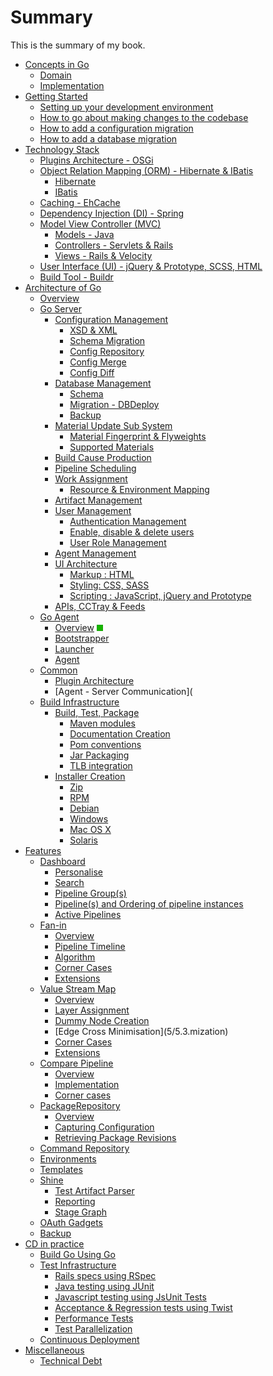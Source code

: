 # Summary

This is the summary of my book.


* [Concepts in Go]()
	* [Domain](1/1.1.md)
	* [Implementation]()
* [Getting Started]()
	* [Setting up your development environment](2/2.1.md)
	* [How to go about making changes to the codebase](2/2.2.md)
	* [How to add a configuration migration](2/2.3.md)
	* [How to add a database migration](2/2.4.md)
* [Technology Stack]()
	* [Plugins Architecture - OSGi]()
	* [Object Relation Mapping (ORM) - Hibernate & IBatis](3/3.2.md)
	    * [Hibernate](3/3.2.md#421-hibernate)
	    * [IBatis](422-ibatis)
	* [Caching - EhCache]()
	* [Dependency Injection (DI) - Spring](3/3.4.md)
	* [Model View Controller (MVC)]()
	    * [Models - Java]()
	    * [Controllers - Servlets & Rails]()
	    * [Views - Rails & Velocity]()
	* [User Interface (UI) - jQuery & Prototype, SCSS, HTML](3/3.6.md)
	* [Build Tool - Buildr]()
* [Architecture of Go]()
	* [Overview](4/4.1.md)
	* [Go Server](4/4.2.md)
	    * [Configuration Management](4/4.2.md#521-configuration-management)
	        * [XSD & XML](4/4.2.md#5211-xsd--xml)
	        * [Schema Migration](4/4.2.md#5212-schema-migration)
	        * [Config Repository](4/4.2.md#5213-config-repository)
	        * [Config Merge](4/4.2.md#5214-config-merge)
	        * [Config Diff](4/4.2.md#5215-config-diff)
	    * [Database Management](4/4.2.md#522-database-management)
	        * [Schema](4/4.2.md#5221-schema)
	        * [Migration - DBDeploy](4/4.2.md#5222-database-migrations)
	        * [Backup](4/4.2.md#5223-backup)
	    * [Material Update Sub System](4/4.2.md#523-material-update-sub-system-mdu)
	        * [Material Fingerprint & Flyweights](4/4.2.md#5231-material-fingerprint--flyweights)
	        * [Supported Materials](4/4.2.md#5232-supported-materials)
	    * [Build Cause Production](4/4.2.md#524-build-cause-production)
	    * [Pipeline Scheduling](4/4.2.md#525-pipeline-scheduling)
	    * [Work Assignment](4/4.2.md#526-work-assignment)
	        * [Resource & Environment Mapping](4/4.2.md#5261-resource--environment-mapping)
	    * [Artifact Management](4/4.2.md#527-artifact-management)
	    * [User Management](4/4.2.md#528-user-management)
	        * [Authentication Management](4/4.2.md#5281-authentication-management)
	        * [Enable, disable & delete users](4/4.2.md#5282-enable-disable--delete-users)
	        * [User Role Management](4/4.2.md#5283-user-role-management)
	    * [Agent Management](4/4.2.md#529-agent-management)
	    * [UI Architecture](4/4.2.md#5210-user-interface-architecture)
	        * [Markup : HTML](4/4.2.md#52101-markup--html)
	        * [Styling: CSS, SASS](4/4.2.md#52102-styling--css-sass)
	        * [Scripting : JavaScript, jQuery and Prototype](4/4.2.md#52103-scripting-javascript-jquery-and-prototype)
	    * [APIs, CCTray & Feeds](4/4.2.md#5211-apis-cctray--feeds)
	* [Go Agent](4/4.3.md)
	    * [Overview](4/4.3.md#agent-overview) ![DONE](images/green.png)
	    * [Bootstrapper](4/4.3.md#agent-bootstrapper)
	    * [Launcher](4/4.3.md#agent-launcher)
	    * [Agent](4/4.3.md#agent)
	* [Common](4/4.4.md)
	    * [Plugin Architecture](4/4.4.1.md)
	    * [Agent - Server Communication](
	* [Build Infrastructure](4/4.5.md)
	    * [Build, Test, Package](4/4.5.md#packaging)
	         * [Maven modules](4/4.5.md#modules)
	         * [Documentation Creation](4/4.5.md#documentation-creation)
	         * [Pom conventions](4/4.5.md#pom-conventions)
	         * [Jar Packaging](4/4.5.md#jar-packaging)
	         * [TLB integration](4/4.5.md#tlb-integration)
	    * [Installer Creation](4/4.5.md#installer-creation)
	        * [Zip](4/4.5.md#zip)
	        * [RPM](4/4.5.md#rpm)
	        * [Debian](4/4.5.md#debian)
	        * [Windows](4/4.5.md#windows)
	        * [Mac OS X](4/4.5.md#mac-osx)
	        * [Solaris](4/4.5.md#solaris)
* [Features]()
	* [Dashboard](5/5.1.md)
	    * [Personalise](5/5.1.md#611-personalise)
	    * [Search](5/5.1.md#612-search)
	    * [Pipeline Group(s)](5/5.1.md#613-pipeline-groups)
	    * [Pipeline(s) and Ordering of pipeline instances](5/5.1.md#614-pipelines-and-ordering-of-pipeline-instances)
	    * [Active Pipelines](5/5.1.md#615-active-pipelines)
	* [Fan-in](5/5.2.md)
	    * [Overview](5/5.2.md#overview)
	    * [Pipeline Timeline](5/5.2.md#pipeline-timeline)
	    * [Algorithm](5/5.2.md#algorithm)
	    * [Corner Cases](5/5.2.md#corner-cases)
	    * [Extensions](5/5.2.md#extensions)
	* [Value Stream Map](5/5.3.md)
	    * [Overview](5/5.3.md#overview)
	    * [Layer Assignment](5/5.3.md#layer-assignment)
	    * [Dummy Node Creation](5/5.3.md#dummy-node-creation)
	    * [Edge Cross Minimisation](5/5.3.<md id="edge-cross-mini"></md>mization)
	    * [Corner Cases](5/5.3.md#corner-cases)
	    * [Extensions](5/5.3.md#extensions)
	* [Compare Pipeline](5/5.4.md)
	    * [Overview](5/5.4.md#641-overview)
	    * [Implementation](5/5.4.md#642-implementation)
	    * [Corner cases](5/5.4.md#643-corner-cases)
	* [PackageRepository](5/5.5.md)
	    * [Overview](5/5.5.md)
	    * [Capturing Configuration](5/5.5.md#package-configuration)
	    * [Retrieving Package Revisions](5/5.5.md#package-revision)
	* [Command Repository]()
	* [Environments](5/5.7.md)
	* [Templates]()
	* [Shine]()
	    * [Test Artifact Parser]() 
	    * [Reporting]()
	    * [Stage Graph]()
	* [OAuth Gadgets](5/5.10.md)
	* [Backup](5/5.11.md)
* [CD in practice]()
	* [Build Go Using Go]()
	* [Test Infrastructure](6/6.2.md)
	    * [Rails specs using RSpec](6/6.2.md#721-rails-specs-using-rspec)
    	* [Java testing using JUnit](6/6.2.md#722-java-testing-using-junit)
	    * [Javascript testing using JsUnit Tests](6/6.2.md#723-javascript-testing-using-jsunit-tests)
	    * [Acceptance & Regression tests using Twist](6/6.2.md#724-acceptance--regression-tests-using-twist)
        * [Performance Tests](6/6.2.md#725-performance-tests)
    	* [Test Parallelization](6/6.2.md#726-test-parallelization)
	* [Continuous Deployment]()
* [Miscellaneous]()
	* [Technical Debt](7/7.1.md)
